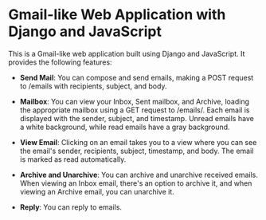 # Gmail-like Web Application with Django and JavaScript
This is a Gmail-like web application built using Django and JavaScript. It provides the following features:

- **Send Mail**: You can compose and send emails, making a POST request to /emails with recipients, subject, and body.

- **Mailbox**: You can view your Inbox, Sent mailbox, and Archive, loading the appropriate mailbox using a GET request to /emails/<mailbox>. Each email is displayed with the sender, subject, and timestamp. Unread emails have a white background, while read emails have a gray background.

- **View Email**: Clicking on an email takes you to a view where you can see the email's sender, recipients, subject, timestamp, and body. The email is marked as read automatically.

- **Archive and Unarchive**: You can archive and unarchive received emails. When viewing an Inbox email, there's an option to archive it, and when viewing an Archive email, you can unarchive it.

- **Reply**: You can reply to emails. 
